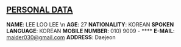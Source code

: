 
## <u> PERSONAL DATA </u>

**NAME**: LEE LOO LEE \n
**AGE**: 27
**NATIONALITY**: KOREAN
**SPOKEN LANGUAGE**: KOREAN
**MOBILE NUMBER**: 010) 9009 - ****
**E-MAIL**: maider030@gmail.com
**ADDRESS**: Daejeon
